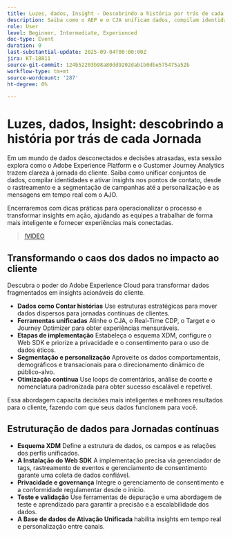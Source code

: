 ```yaml
---
title: Luzes, dados, Insight - Descobrindo a história por trás de cada Jornada
description: Saiba como o AEP e o CJA unificam dados, compilam identidades e ativam insights para personalização em tempo real e jornadas mais inteligentes do cliente.
role: User
level: Beginner, Intermediate, Experienced
doc-type: Event
duration: 0
last-substantial-update: 2025-09-04T00:00:00Z
jira: KT-18811
source-git-commit: 124b52203b98a80dd9202dab1b0dbe575475a52b
workflow-type: tm+mt
source-wordcount: '287'
ht-degree: 0%

---
```



# Luzes, dados, Insight: descobrindo a história por trás de cada Jornada

Em um mundo de dados desconectados e decisões atrasadas, esta sessão explora como o Adobe Experience Platform e o Customer Journey Analytics trazem clareza à jornada do cliente. Saiba como unificar conjuntos de dados, compilar identidades e ativar insights nos pontos de contato, desde o rastreamento e a segmentação de campanhas até a personalização e as mensagens em tempo real com o AJO.

Encerraremos com dicas práticas para operacionalizar o processo e transformar insights em ação, ajudando as equipes a trabalhar de forma mais inteligente e fornecer experiências mais conectadas.

>[!VIDEO](https://video.tv.adobe.com/v/3471109/?learn=on&enablevpops)

## Transformando o caos dos dados no impacto ao cliente

Descubra o poder do Adobe Experience Cloud para transformar dados fragmentados em insights acionáveis do cliente.

* **Dados como Contar histórias** Use estruturas estratégicas para mover dados dispersos para jornadas contínuas de clientes.
* **Ferramentas unificadas** Alinhe o CJA, o Real-Time CDP, o Target e o Journey Optimizer para obter experiências mensuráveis.
* **Etapas de implementação** Estabeleça o esquema XDM, configure o Web SDK e priorize a privacidade e o consentimento para o uso de dados éticos.
* **Segmentação e personalização** Aproveite os dados comportamentais, demográficos e transacionais para o direcionamento dinâmico de público-alvo.
* **Otimização contínua** Use loops de comentários, análise de coorte e nomenclatura padronizada para obter sucesso escalável e repetível.

Essa abordagem capacita decisões mais inteligentes e melhores resultados para o cliente, fazendo com que seus dados funcionem para você.

## Estruturação de dados para Jornadas contínuas

* **Esquema XDM** Define a estrutura de dados, os campos e as relações dos perfis unificados.
* **A Instalação do Web SDK** A implementação precisa via gerenciador de tags, rastreamento de eventos e gerenciamento de consentimento garante uma coleta de dados confiável.
* **Privacidade e governança** Integre o gerenciamento de consentimento e a conformidade regulamentar desde o início.
* **Teste e validação** Use ferramentas de depuração e uma abordagem de teste e aprendizado para garantir a precisão e a escalabilidade dos dados.
* **A Base de dados de Ativação Unificada** habilita insights em tempo real e personalização entre canais.
